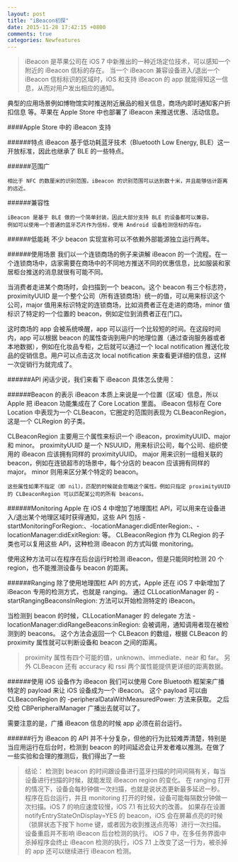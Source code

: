 ```yaml
---
layout: post
title: "iBeacon初探"
date: 2015-11-28 17:42:15 +0800
comments: true
categories: Newfeatures
---
```


 
> iBeacon 是苹果公司在 iOS 7 中新推出的一种近场定位技术，可以感知一个附近的 iBeacon 信标的存在。
当一个 iBeacon 兼容设备进入/退出一个 iBeacon 信标标识的区域时，iOS 和支持 iBeacon 的 app 就能得知这一信息，从而对用户发出相应的通知。


典型的应用场景例如博物馆实时推送附近展品的相关信息，商场内即时通知客户折扣信息
等。苹果在 Apple Store 中也部署了 iBeacon 来推送优惠、活动信息。



<!--more-->




####Apple Store 中的 iBeacon 支持
 
######特点
	iBeacon 基于低功耗蓝牙技术（Bluetooth Low Energy, BLE）这一开放标准，因此也继承了 BLE 的一些特点。

######范围广

	相比于 NFC 的数厘米的识别范围，iBeacon 的识别范围可以达到数十米，并且能够估计距离的远近。
######兼容性

	iBeacon 是基于 BLE 做的一个简单封装，因此大部分支持 BLE 的设备都可以兼容。
	例如可以使用一个普通的蓝牙芯片作为信标，使用 Android 设备检测信标的存在。
######低能耗
	不少 beacon 实现宣称可以不依赖外部能源独立运行两年。

######使用场景
	我们以一个连锁商场的例子来讲解 iBeacon 的一个流程。在一个连锁商场中，店家需要在商场中的不同地方推送不同的优惠信息，比如服装和家居柜台推送的消息就很有可能不同。



当消费者走进某个商场时，会扫描到一个 beacon。这个 beacon 有三个标志符，proximityUUID 是一个整个公司（所有连锁商场）统一的值，可以用来标识这个公司，major 值用来标识特定的连锁商场，比如消费者正在走进的商场，minor 值标识了特定的一个位置的 beacon，例如定位到消费者正在门口。

这时商场的 app 会被系统唤醒，app 可以运行一个比较短的时间。在这段时间内，app 可以根据 beacon 的属性查询到用户的地理位置（通过查询服务器或者本地数据），例如在化妆品专柜，之后就可以通过一个 local notification 推送化妆品的促销信息。用户可以点击这次 local notification 来查看更详细的信息，这样一次促销行为就完成了。

######API
	闲话少说，我们来看下 iBeacon 具体怎么使用：

######Beacon 的表示
	iBeacon 本质上来说是一个位置（区域）信息，所以 Apple 把 iBeacon 功能集成在了 Core Location 里面。
iBeacon 信标在 Core Location 中表现为一个 CLBeacon，它圈定的范围则表现为 CLBeaconRegion，这是一个 CLRegion 的子类。

CLBeaconRegion 主要用三个属性来标识一个 iBeacon，proximityUUID、major 和 minor。
proximityUUID 是一个 NSUUID，用来标识公司，每个公司、组织使用的 iBeacon 应该拥有同样的 proximityUUID。
major 用来识别一组相关联的 beacon，例如在连锁超市的场景中，每个分店的 beacon 应该拥有同样的 major。
minor 则用来区分某个特定的 beacon。

	这些属性如果不指定（即 nil），匹配的时候就会忽略这个属性。例如只指定 proximityUUID 的 CLBeaconRegion 可以匹配某公司的所有 beacons。

######Monitoring
	Apple 在 iOS 4 中增加了地理围栏 API，可以用来在设备进入/退出某个地理区域时获得通知，这些 API 包括 -startMonitoringForRegion:、-locationManager:didEnterRegion:、-locationManager:didExitRegion: 等。
CLBeaconRegion 作为 CLRegion 的子类也可以复用这些 API，这种检测 iBeacon 的方式叫做 monitoring。

使用这种方法可以在程序在后台运行时检测 iBeacon，但是只能同时检测 20 个 region，也不能推测设备与 beacon 的距离。

######Ranging
	除了使用地理围栏 API 的方式，Apple 还在 iOS 7 中新增加了 iBeacon 专用的检测方式，也就是 ranging。
通过 CLLocationManager 的 -startRangingBeaconsInRegion: 方法可以开始检测特定的 iBeacon。

当检测到 beacon 的时候，CLLocationManager 的 delegate 方法 -locationManager:didRangeBeacons:inRegion: 会被调用，通知调用者现在被检测到的 beacons。
这个方法会返回一个 CLBeacon 的数组，根据 CLBeacon 的 proximity 属性就可以判断设备和 beacon 之间的距离。

> proximity 属性有四个可能的值，unknown、immediate、near 和 far。
另外 CLBeacon 还有 accuracy 和 rssi 两个属性能提供更详细的距离数据。

######使用 iOS 设备作为 iBeacon
我们可以使用 Core Bluetooth 框架来广播特定的 payload 来让 iOS 设备成为一个 iBeacon。
这个 payload 可以由 CLBeaconRegion 的 -peripheralDataWithMeasuredPower: 方法来获取。
之后交给 CBPeripheralManager 广播出去就可以了。

需要注意的是，广播 iBeacon 信息的时候 app 必须在前台运行。

######行为
iBeacon 的 API 并不十分复杂，但他的行为比较难弄清楚，特别是当应用运行在后台时，检测到 beacon 的时间延迟会让开发者难以推测。在做了一些实验和合理的推测后，我们得出了一些

> 结论：
检测到 beacon 的时间跟设备进行蓝牙扫描的时间间隔有关，每当设备进行扫描的时候，就能发现 iBeacon region 的变化。
在 ranging 打开的情况下，设备会每秒钟做一次扫描，也就是说状态更新最多延迟一秒。
程序在后台运行，并且 monitoring 打开的时候，设备可能每隔数分钟做一次扫描。iOS 7 的响应速度较慢，iOS 7.1 有比较大的改善。
如果存在设置 notifyEntryStateOnDisplay=YES 的 beacon，iOS 会在屏幕点亮的时候（锁屏状态下按下 home 键，或者因为收到推送点亮等）进行一次扫描。
设备重启并不影响 iBeacon 后台检测的执行。
iOS 7 中，在多任务界面中杀掉程序会终止 iBeacon 检测的执行，iOS 7.1 上改变了这一行为，被杀掉的 app 还可以继续进行 iBeacon 检测。
 